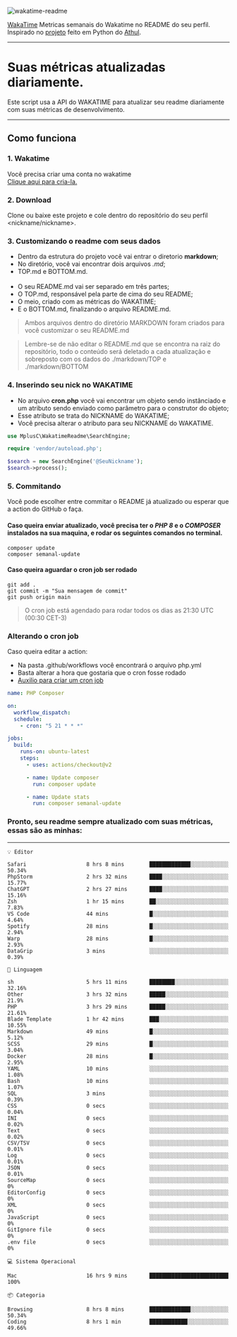![wakatime-readme](https://socialify.git.ci/bymatheus/wakatime-readme/image?description=1&descriptionEditable=M%C3%A9tricas%20semanais%20do%20Wakatime%20no%20seu%20README%20de%20perfil.&font=KoHo&forks=1&language=1&owner=1&pattern=Signal&stargazers=1&theme=Dark)

[WakaTime](https://wakatime.com) Metricas semanais do Wakatime no README do seu perfil. <br>
Inspirado no [projeto](https://github.com/athul/waka-readme) feito em Python do [Athul](https://github.com/athul).
___

# Suas métricas atualizadas diariamente.
Este script usa a API do WAKATIME para atualizar seu readme diariamente com suas métricas de desenvolvimento.

___

## Como funciona

### 1. Wakatime
Você precisa criar uma conta no wakatime <br>
[Clique aqui para cria-la.](https://wakatime.com) 

### 2. Download
Clone ou baixe este projeto e cole dentro do repositório do seu perfil <nickname/nickname>.

### 3. Customizando o readme com seus dados
- Dentro da estrutura do projeto você vai entrar o diretorio **markdown**;  
- No diretório, você vai encontrar dois arquivos *.md*;
- TOP.md e BOTTOM.md.
<br><br>
- O seu README.md vai ser separado em três partes; 
- O TOP.md, responsável pela parte de cima do seu README;
- O meio, criado com as métricas do WAKATIME;
- E o BOTTOM.md, finalizando o arquivo README.md.<br>

> Ambos arquivos dentro do diretório MARKDOWN foram criados para você customizar o seu README.md

> Lembre-se de não editar o README.md que se encontra na raiz do repositório, todo o conteúdo será deletado a cada atualização e sobreposto com os dados do ./markdown/TOP e ./markdown/BOTTOM

### 4. Inserindo seu nick no WAKATIME
- No arquivo **cron.php** você vai encontrar um objeto sendo instânciado e um atributo sendo enviado como parâmetro para o construtor do objeto;
- Esse atributo se trata do NICKNAME do WAKATIME;
- Você precisa alterar o atributo para seu NICKNAME do WAKATIME.

```php
use MplusC\WakatimeReadme\SearchEngine;

require 'vendor/autoload.php';

$search = new SearchEngine('@SeuNickname');
$search->process();
```

### 5. Commitando
Você pode escolher entre commitar o README já atualizado ou esperar que a action do GitHub o faça. <br>

#### Caso queira enviar atualizado, você precisa ter o *PHP 8* e o *COMPOSER* instalados na sua maquina, e rodar os seguintes comandos no terminal.
```composer
composer update
composer semanal-update 
```

#### Caso queira aguardar o cron job ser rodado 
```git 
git add .
git commit -m "Sua mensagem de commit"
git push origin main
```

>O cron job está agendado para rodar todos os dias as 21:30 UTC (00:30 CET-3) 

### Alterando o cron job
Caso queira editar a action:

- Na pasta .github/workflows você encontrará o arquivo php.yml
- Basta alterar a hora que gostaria que o cron fosse rodado
- [Auxilio para criar um cron job](https://crontab.guru)

```yml
name: PHP Composer

on:
  workflow_dispatch:
  schedule:
    - cron: "5 21 * * *"

jobs:
  build:
    runs-on: ubuntu-latest
    steps:
      - uses: actions/checkout@v2

      - name: Update composer
        run: composer update

      - name: Update stats
        run: composer semanal-update
```

### Pronto, seu readme sempre atualizado com suas métricas, essas são as minhas:

___
```text
💡 Editor

Safari                   8 hrs 8 mins        █████████████░░░░░░░░░░░░     50.34%
PhpStorm                 2 hrs 32 mins       ████░░░░░░░░░░░░░░░░░░░░░     15.77%
ChatGPT                  2 hrs 27 mins       ████░░░░░░░░░░░░░░░░░░░░░     15.16%
Zsh                      1 hr 15 mins        ██░░░░░░░░░░░░░░░░░░░░░░░      7.83%
VS Code                  44 mins             █░░░░░░░░░░░░░░░░░░░░░░░░      4.64%
Spotify                  28 mins             █░░░░░░░░░░░░░░░░░░░░░░░░      2.94%
Warp                     28 mins             █░░░░░░░░░░░░░░░░░░░░░░░░      2.93%
DataGrip                 3 mins              ░░░░░░░░░░░░░░░░░░░░░░░░░      0.39%
```
```text
💬 Linguagem

sh                       5 hrs 11 mins       ████████░░░░░░░░░░░░░░░░░     32.16%
Other                    3 hrs 32 mins       █████░░░░░░░░░░░░░░░░░░░░      21.9%
PHP                      3 hrs 29 mins       █████░░░░░░░░░░░░░░░░░░░░     21.61%
Blade Template           1 hr 42 mins        ███░░░░░░░░░░░░░░░░░░░░░░     10.55%
Markdown                 49 mins             █░░░░░░░░░░░░░░░░░░░░░░░░      5.12%
SCSS                     29 mins             █░░░░░░░░░░░░░░░░░░░░░░░░      3.04%
Docker                   28 mins             █░░░░░░░░░░░░░░░░░░░░░░░░      2.95%
YAML                     10 mins             ░░░░░░░░░░░░░░░░░░░░░░░░░      1.08%
Bash                     10 mins             ░░░░░░░░░░░░░░░░░░░░░░░░░      1.07%
SQL                      3 mins              ░░░░░░░░░░░░░░░░░░░░░░░░░      0.39%
CSS                      0 secs              ░░░░░░░░░░░░░░░░░░░░░░░░░      0.04%
INI                      0 secs              ░░░░░░░░░░░░░░░░░░░░░░░░░      0.02%
Text                     0 secs              ░░░░░░░░░░░░░░░░░░░░░░░░░      0.02%
CSV/TSV                  0 secs              ░░░░░░░░░░░░░░░░░░░░░░░░░      0.01%
Log                      0 secs              ░░░░░░░░░░░░░░░░░░░░░░░░░      0.01%
JSON                     0 secs              ░░░░░░░░░░░░░░░░░░░░░░░░░      0.01%
SourceMap                0 secs              ░░░░░░░░░░░░░░░░░░░░░░░░░         0%
EditorConfig             0 secs              ░░░░░░░░░░░░░░░░░░░░░░░░░         0%
XML                      0 secs              ░░░░░░░░░░░░░░░░░░░░░░░░░         0%
JavaScript               0 secs              ░░░░░░░░░░░░░░░░░░░░░░░░░         0%
GitIgnore file           0 secs              ░░░░░░░░░░░░░░░░░░░░░░░░░         0%
.env file                0 secs              ░░░░░░░░░░░░░░░░░░░░░░░░░         0%
```
```text
💻 Sistema Operacional

Mac                      16 hrs 9 mins       █████████████████████████       100%
```
```text
📦 Categoria

Browsing                 8 hrs 8 mins        █████████████░░░░░░░░░░░░     50.34%
Coding                   8 hrs 1 min         ████████████░░░░░░░░░░░░░     49.66%
```

